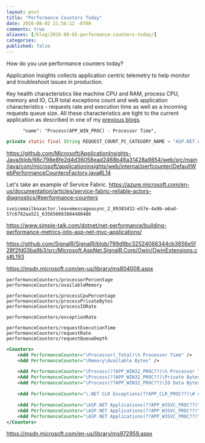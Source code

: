 ```yaml
---
layout: post
title: "Performance Counters Today"
date: 2016-08-02 21:56:12 -0700
comments: true
aliases: [/blog/2016-08-02-performance-counters-today/]
categories: 
published: false
---
```


How do you use performance counters today? 

Application Insights collects application centric telemetry to help monitor and troubleshoot issues in production.

Key health characteristics like machine CPU and RAM, process CPU, memory and IO, CLR total exceptions count and web application characteristics - requests rate and execution time as well as a incoming requests queue size. All these characteristics are tight to the current application as described in one of my [previous blogs](/blog/2015/10/07/performance-counters-in-non-web-applications/). 



          "name": "Process(APP_WIN_PROC) - Processor Time",

``` java
private static final String REQUEST_COUNT_PC_CATEGORY_NAME = "ASP.NET Applications";
```

https://github.com/Microsoft/ApplicationInsights-Java/blob/66c798e8fe2d4d36058ead2468b46a31428a9854/web/src/main/java/com/microsoft/applicationinsights/web/internal/perfcounter/DefaultWebPerformanceCountersFactory.java#L14







Let's take an example of Service Fabric. 
https://azure.microsoft.com/en-us/documentation/articles/service-fabric-reliable-actors-diagnostics/#performance-counters

```
ivoicemailboxactor.leavemessageasync_2_89383d32-e57e-4a9b-a6ad-57c6792aa521_635650083804480486
```

https://www.simple-talk.com/dotnet/net-performance/building-performance-metrics-into-asp-net-mvc-applications/


https://github.com/SignalR/SignalR/blob/799d9bc32524066344cb3656e5f28f2fd03ba9b3/src/Microsoft.AspNet.SignalR.Core/Owin/OwinExtensions.cs#L193


https://msdn.microsoft.com/en-us/library/ms804008.aspx

```
performanceCounters/processorPercentage
performanceCounters/availableMemory

performanceCounters/processCpuPercentage
performanceCounters/processPrivateBytes
performanceCounters/processIORate

performanceCounters/exceptionRate

performanceCounters/requestExecutionTime
performanceCounters/requestRate
performanceCounters/requestQueueDepth
```


``` xml
<Counters>
    <Add PerformanceCounter="\Processor(_Total)\% Processor Time" />
    <Add PerformanceCounter="\Memory\Available Bytes" />

    <Add PerformanceCounter="\Process(??APP_WIN32_PROC??)\% Processor Time"/>
    <Add PerformanceCounter="\Process(??APP_WIN32_PROC??)\Private Bytes" />
    <Add PerformanceCounter="\Process(??APP_WIN32_PROC??)\IO Data Bytes/sec" />

    <Add PerformanceCounter="\.NET CLR Exceptions(??APP_CLR_PROC??)\# of Exceps Thrown / sec" />

    <Add PerformanceCounter="\ASP.NET Applications(??APP_W3SVC_PROC??)\Requests/Sec" />
    <Add PerformanceCounter="\ASP.NET Applications(??APP_W3SVC_PROC??)\Request Execution Time" />
    <Add PerformanceCounter="\ASP.NET Applications(??APP_W3SVC_PROC??)\Requests In Application Queue" />
</Counters>
```

https://msdn.microsoft.com/en-us/library/ms972959.aspx
